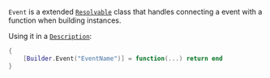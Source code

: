 ``Event`` is a extended [``Resolvable``](../Resolvable/About.md) class that handles connecting a event with a function when building instances.

Using it in a [``Description``](../Types/type_Description.md):
```lua
{
    [Builder.Event("EventName")] = function(...) return end
}
```